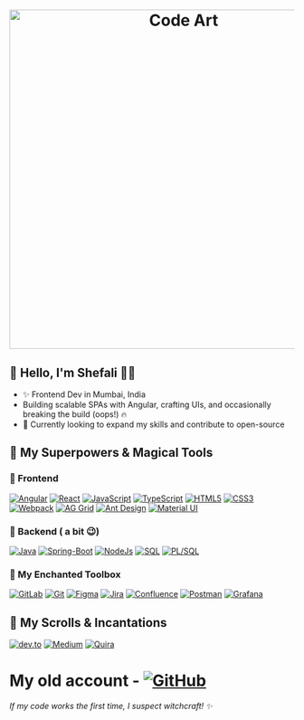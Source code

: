 # <p align="center"> [<img src="https://i.pinimg.com/originals/70/84/c6/7084c682f10716fcaf0469b550a92b6a.gif" alt="Code Art" width="600">](https://i.pinimg.com/originals/70/84/c6/7084c682f10716fcaf0469b550a92b6a.gif) </p>

## 👋 Hello, I'm Shefali 🧑‍💻
- ✨ Frontend Dev in Mumbai, India 
- Building scalable SPAs with Angular, crafting UIs, and occasionally breaking the build (oops!) 🔥
- 🌱 Currently looking to expand my skills and contribute to open-source 

## 🚀 My Superpowers & Magical Tools

### 🔮 Frontend 
[![Angular](https://img.shields.io/badge/⚔️_angular-%23DD0031.svg?style=for-the-badge&logo=angular&logoColor=white)](https://angular.io/)
[![React](https://img.shields.io/badge/⚛️_react-%2320232a.svg?style=for-the-badge&logo=react&logoColor=%2361DAFB)](https://reactjs.org/)
[![JavaScript](https://img.shields.io/badge/🔥_javascript-%23F7DF1E.svg?style=for-the-badge&logo=javascript&logoColor=black)](https://www.javascript.com/)
[![TypeScript](https://img.shields.io/badge/🛡️_typescript-%23007ACC.svg?style=for-the-badge&logo=typescript&logoColor=white)](https://www.typescriptlang.org/)
[![HTML5](https://img.shields.io/badge/🏗️_html5-%23E34F26.svg?style=for-the-badge&logo=html5&logoColor=white)](https://developer.mozilla.org/en-US/docs/Web/HTML)
[![CSS3](https://img.shields.io/badge/✨_css3-%231572B6.svg?style=for-the-badge&logo=css3&logoColor=white)](https://developer.mozilla.org/en-US/docs/Web/CSS)
[![Webpack](https://img.shields.io/badge/📦_Webpack-8DD6F9?style=for-the-badge&logo=Webpack&logoColor=white)](https://webpack.js.org/)
[![AG Grid](https://img.shields.io/badge/📊_AG_Grid-66B347?style=for-the-badge&logo=data:image/svg+xml;base64,PHN2ZyB4bWxucz0iaHR0cDovL3d3dy53My5vcmcvMjAwMC9zdmciIHZpZXdCb3g9IjAgMCAyNCAyNCI+PHBhdGggZmlsbD0id2hpdGUiIGQ9Ik0xMCw4SDVWNkgxMFY4TTEwLDEwSDVWMTJIMTBWMTBNMTAsMTRINVYxNkgxMFYxNE0xNSwxNEgxNFYxNkgxNVYxNE0xNSwxMEgxNFYxMkgxNVYxME0xNSw2SDE0VjhIMTVWNk0yMiw2VjIwQTIsMiAwIDAsMSAyMCwyMkg0QTIsMiAwIDAsMSAyLDIwVjZBMiwyIDAgMCwxIDQsNEgyMEEyLDIgMCAwLDEgMjIsNk0yMCw2SDE0VjhIMjBWNk0yMCwxMEgxOFYxMkgyMFYxME0yMCwxNEgxOFYxNkgyMFYxNFoiLz48L3N2Zz4=&logoColor=white)](https://www.ag-grid.com/)
[![Ant Design](https://img.shields.io/badge/🐜_Ant_Design-0170FE?style=for-the-badge&logo=ant-design&logoColor=white)](https://ant.design/)
[![Material UI](https://img.shields.io/badge/Material%20UI-007FFF?style=for-the-badge&logo=mui&logoColor=white)](https://mui/)


### 🧪 Backend ( a bit 😉)
[![Java](https://img.shields.io/badge/☕_java-%23ED8B00.svg?style=for-the-badge&logo=java&logoColor=white)](https://www.java.com)
[![Spring-Boot](https://img.shields.io/badge/Spring_Boot-6DB33F?style=for-the-badge&logo=spring-boot&logoColor=white)](https://www.spring-boot.com)
[![NodeJs](https://img.shields.io/badge/Node%20js-339933?style=for-the-badge&logo=nodedotjs&logoColor=white)](https://nodedotjs)
[![SQL](https://img.shields.io/badge/🐬_SQL-%2300758F.svg?style=for-the-badge&logo=postgresql&logoColor=white)](https://www.mysql.com/)
[![PL/SQL](https://img.shields.io/badge/🔍_PL%2FSQL-F80000?style=for-the-badge&logo=oracle&logoColor=white)](https://www.oracle.com/database/technologies/appdev/plsql.html)

### 🧰 My Enchanted Toolbox
[![GitLab](https://img.shields.io/badge/🦊_gitlab-%23181717.svg?style=for-the-badge&logo=gitlab&logoColor=white)](https://about.gitlab.com/)
[![Git](https://img.shields.io/badge/🌳_git-%23F05033.svg?style=for-the-badge&logo=git&logoColor=white)](https://git-scm.com/)
[![Figma](https://img.shields.io/badge/🎨_figma-%23F24E1E.svg?style=for-the-badge&logo=figma&logoColor=white)](https://www.figma.com/)
[![Jira](https://img.shields.io/badge/🐞_jira-%230052CC.svg?style=for-the-badge&logo=jira&logoColor=white)](https://www.atlassian.com/software/jira)
[![Confluence](https://img.shields.io/badge/📝_confluence-%23172B4D.svg?style=for-the-badge&logo=confluence&logoColor=white)](https://www.atlassian.com/software/confluence)
[![Postman](https://img.shields.io/badge/🚀_Postman-FF6C37?style=for-the-badge&logo=postman&logoColor=white)](https://www.postman.com/)
[![Grafana](https://img.shields.io/badge/📈_Grafana-F2F4F9?style=for-the-badge&logo=grafana&logoColor=orange&labelColor=F2F4F9)](https://grafana.com/)

## 📜 My Scrolls & Incantations
[![dev.to](https://img.shields.io/badge/✍️_dev.to-0A0A0A?style=for-the-badge&logo=devdotto&logoColor=white)](https://dev.to/shefalii) 
[![Medium](https://img.shields.io/badge/📚_Medium-12100E?style=for-the-badge&logo=medium&logoColor=white)](https://medium.com/@Shefalii) 
[![Quira](https://img.shields.io/badge/Quira-4682B4?style=for-the-badge&logo=github&logoColor=white)](https://quira.sh/user/Shefalidesai)


# My old account - [![GitHub](https://img.shields.io/badge/Quira-4682B4?style=for-the-badge&logo=github&logoColor=white)](https://github.com/Shefalidesai)


*If my code works the first time, I suspect witchcraft! ✨*

